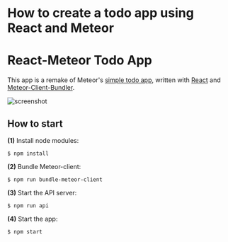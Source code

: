 # How to create a todo app using React and Meteor

# React-Meteor Todo App

This app is a remake of Meteor's [simple todo app](https://github.com/meteor/simple-todos-react), written with [React](https://facebook.github.io/react/) and [Meteor-Client-Bundler](https://github.com/Urigo/meteor-client-bundler).

![screenshot](https://raw.githubusercontent.com/meteor/simple-todos-react/master/screenshot.png)

## How to start

**(1)** Install node modules:

    $ npm install

**(2)** Bundle Meteor-client:

    $ npm run bundle-meteor-client

**(3)** Start the API server:

    $ npm run api

**(4)** Start the app:

    $ npm start

[{]: <helper> (nav_step)

[}]: #
